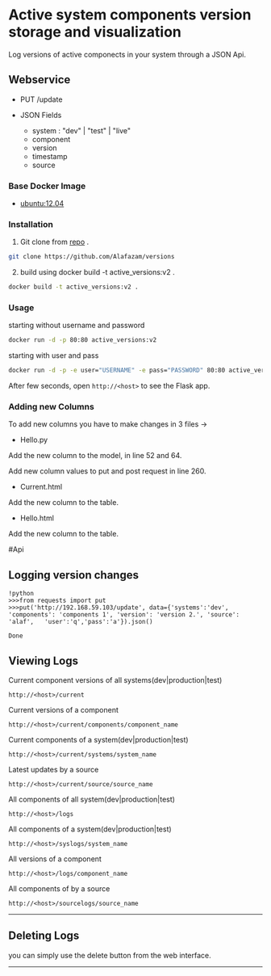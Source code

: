 # Active system components version storage and visualization

Log versions of active componects in your system through a JSON Api.




## Webservice

 - PUT /update

 - JSON Fields
   + system : "dev" | "test" | "live"
   + component
   + version
   + timestamp
   + source
    



### Base Docker Image

* [ubuntu:12.04](https://registry.hub.docker.com/_/ubuntu/)


### Installation

1. Git clone from [repo](https://github.com/Alafazam/versions) .

```bash
git clone https://github.com/Alafazam/versions
```

2. build using docker build -t active_versions:v2 .

```bash
docker build -t active_versions:v2 .
```


### Usage


starting without username and password
```bash
docker run -d -p 80:80 active_versions:v2
```



starting with user and pass
```bash
docker run -d -p -e user="USERNAME" -e pass="PASSWORD" 80:80 active_versions:v2
```


After few seconds, open `http://<host>` to see the Flask app.


### Adding new Columns
To add new columns you have to make changes in 3 files -> 

* Hello.py 

 Add the new column to the model, in line 52 and 64. 

 Add new column values to put and post request in line 260. 


* Current.html

 Add the new column to the table.


* Hello.html

 Add the new column to the table.



#Api

## Logging version changes

    !python
	>>>from requests import put
	>>>put('http://192.168.59.103/update', data={'systems':'dev', 'components': 'components 1', 'version': 'version 2.', 'source': 'alaf',   'user':'q','pass':'a'}).json()

    Done


## Viewing Logs

Current component versions of all systems(dev|production|test)

`http://<host>/current`

Current versions of a component

`http://<host>/current/components/component_name`

Current components of a system(dev|production|test)

`http://<host>/current/systems/system_name`

Latest updates by a source

`http://<host>/current/source/source_name`


All components of all system(dev|production|test)

`http://<host>/logs`

All components of a system(dev|production|test)

`http://<host>/syslogs/system_name`

All versions of a component

`http://<host>/logs/component_name`

All components of by a source

`http://<host>/sourcelogs/source_name`

---

## Deleting Logs

you can simply use the delete button from the web interface.

---
